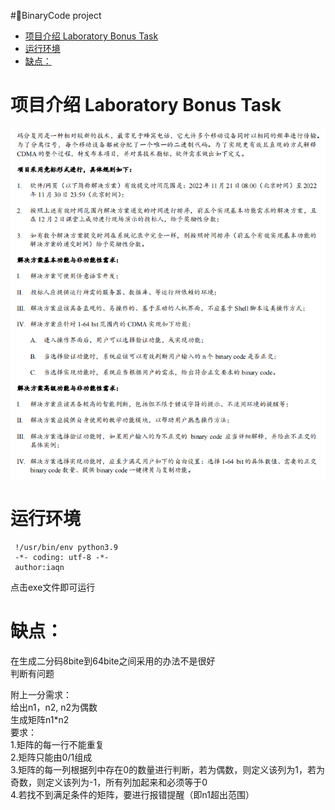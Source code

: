 #🚩BinaryCode project 
 

- [项目介绍 Laboratory Bonus Task](#项目介绍-laboratory-bonus-task)
- [运行环境](#运行环境)
- [缺点：](#缺点)


# 项目介绍 Laboratory Bonus Task
![1669634328003.jpg](./github_image/1669634328003.jpg)

# 运行环境
```
 !/usr/bin/env python3.9
 -*- coding: utf-8 -*-
 author:iaqn
```
点击exe文件即可运行

# 缺点：<br/>
在生成二分码8bite到64bite之间采用的办法不是很好<br/>
判断有问题<br/>

附上一分需求：<br/>
给出n1，n2,  n2为偶数<br/>
生成矩阵n1*n2<br/>
要求：<br/>
1.矩阵的每一行不能重复<br/>
2.矩阵只能由0/1组成<br/>
3.矩阵的每一列根据列中存在0的数量进行判断，若为偶数，则定义该列为1，若为奇数，则定义该列为-1，所有列加起来和必须等于0<br/>
4.若找不到满足条件的矩阵，要进行报错提醒（即n1超出范围）<br/>
